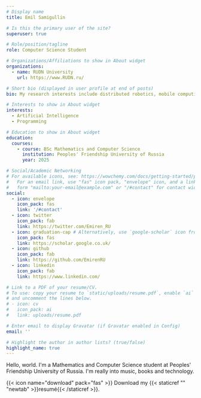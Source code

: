 ```yaml
---
# Display name
title: Emil Samigullin

# Is this the primary user of the site?
superuser: true

# Role/position/tagline
role: Computer Science Student

# Organizations/Affiliations to show in About widget
organizations:
  - name: RUDN University
    url: https://www.RUDN.ru/

# Short bio (displayed in user profile at end of posts)
bio: My research interests include distributed robotics, mobile computing and programmable matter.

# Interests to show in About widget
interests:
  - Artificial Intelligence
  - Programming

# Education to show in About widget
education:
  courses:
    - course: BSc Mathematics and Computer Science
      institution: Peoples' Friendship University of Russia
      year: 2025

# Social/Academic Networking
# For available icons, see: https://wowchemy.com/docs/getting-started/page-builder/#icons
#   For an email link, use "fas" icon pack, "envelope" icon, and a link in the
#   form "mailto:your-email@example.com" or "/#contact" for contact widget.
social:
  - icon: envelope
    icon_pack: fas
    link: '/#contact'
  - icon: twitter
    icon_pack: fab
    link: https://twitter.com/Emiren_RU
  - icon: graduation-cap # Alternatively, use `google-scholar` icon from `ai` icon pack
    icon_pack: fas
    link: https://scholar.google.co.uk/
  - icon: github
    icon_pack: fab
    link: https://github.com/EmirenRU
  - icon: linkedin
    icon_pack: fab
    link: https://www.linkedin.com/

# Link to a PDF of your resume/CV.
# To use: copy your resume to `static/uploads/resume.pdf`, enable `ai` icons in `params.toml`,
# and uncomment the lines below.
# - icon: cv
#   icon_pack: ai
#   link: uploads/resume.pdf

# Enter email to display Gravatar (if Gravatar enabled in Config)
email: ''

# Highlight the author in author lists? (true/false)
highlight_name: true
---
```


Hello, world. I'm a Mathematics and Computer Science student at Peoples' Friendship University of Russia. I'm really into music, books and technology.

{{< icon name="download" pack="fas" >}} Download my {{< staticref "" "newtab" >}}resumé{{< /staticref >}}.
